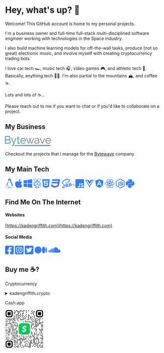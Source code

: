 # Hey, what's up? :metal:

Welcome! This GitHub account is home to my personal projects.

I'm a business owner and full-time full-stack multi-disciplined software engineer working with technologies in the Space industry.

I also build machine learning models for off-the-wall tasks, produce (not so great) electronic music, and involve myself with creating cryptocurrency trading bots.

I love car tech :racing_car:, music tech :headphones:, video games :video_game:, and athletic tech :athletic_shoe:. Basically, anything tech :technologist:. I'm also partial to the mountains :mountain_snow:, and coffee :coffee:.

Lots and lots of :coffee:...

Please reach out to me if you want to chat or if you'd like to collaborate on a project.

## My Business

[<img src="./assets/img/bytewave-text.png" alt="Bytewave" height="32" />](https://bytewave.co)

Checkout the projects that I manage for the [Bytewave](https://bytewave.com/) company.

## My Main Tech

<img src="./assets/img/linux-brands.svg" alt="Linux" height="32" /> <img src="./assets/img/apple-brands.svg" alt="Mac" height="32" /> <img src="./assets/img/windows-brands.svg" alt="Windows" height="32" /> <img src="./assets/img/raspberry-pi-brands.svg" alt="Windows" height="32" /> <img src="./assets/img/html5-brands.svg" alt="HTML" height="32" /> <img src="./assets/img/css3-brands.svg" alt="CSS" height="32" /> <img src="./assets/img/sass-brands.svg" alt="CSS" height="32" /> <img src="./assets/img/js-brands.svg" alt="TypeScript / JavaScript" height="32" /> <img src="./assets/img/vuejs-brands.svg" alt="Vue.js" height="32" /> <img src="./assets/img/angular-brands.svg" alt="Angular" height="32" /> <img src="./assets/img/react-brands.svg" alt="React" height="32" /> <img src="./assets/img/node-js-brands.svg" alt="TypeScript / JavaScript" height="32" /> <img src="./assets/img/python-brands.svg" alt="Python" height="32" />

## Find Me On The Internet

#### Websites

[https://kadengriffith.com](https://kadengriffith.com)

#### Social Media

[<img src="./assets/img/square-facebook-brands.svg" alt="My Facebook" height="32" />](https://www.facebook.com/griffith.kaden/) [<img src="./assets/img/square-instagram-brands.svg" alt="My Instagram" height="32" />](https://www.instagram.com/kadengriffith/)
[<img src="./assets/img/square-twitter-brands.svg" alt="My Twitter" height="32" />](https://twitter.com/griffith_kaden)
[<img src="./assets/img/medium-brands.svg" alt="My Medium" height="32" />](https://medium.com/@kadengriffith) [<img src="./assets/img/soundcloud-brands.svg" alt="My Soundcloud" height="32" />](https://soundcloud.com/kadengriffith)

## Buy me :coffee:?

Cryptocurrency

<details>
<summary>kadengriffith.crypto</summary>

- ETH (0xe44c6c121665be7d4d7b4ffca94c40b662ba4a5b)
- BTC (bc1qa04cw6q43gluxu32jzqp43j2hsz5nn8u38g7z4)
- LTC (ltc1qq30x5el808x8523d3tyt34rlgsfnwdjz08s8zr)
- XRP (rKpaL7iRdUhqiFAARhWWw2BVwt5LJGCUJM)
- ZIL (zil1qm4fs7lnnzpkqxs2rkcrw8tjlnk4qanfyz8t7h)
- USDC (0xe44c6c121665be7d4d7b4ffca94c40b662ba4a5b)
- MATIC ERC20 (0xe44c6c121665be7d4d7b4ffca94c40b662ba4a5b)
</details>

Cash.app

[<img src="./assets/img/$kadengriffith.png" alt="My Cash.app" height="125" />](https://cash.app/$kadengriffith)
